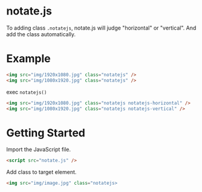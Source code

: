 # notate.js

To adding class `.notatejs`, notate.js will judge "horizontal" or "vertical". And add the class automatically.

# Example

```html
<img src="img/1920x1080.jpg" class="notatejs" />
<img src="img/1080x1920.jpg" class="notatejs" />
```

exec `notatejs()`

```html
<img src="img/1920x1080.jpg" class="notatejs notatejs-horizontal" />
<img src="img/1080x1920.jpg" class="notatejs notatejs-vertical" />
```

# Getting Started

Import the JavaScript file.

```html
<script src="notate.js" />
```

Add class to target element.

```html
<img src="img/image.jpg" class="notatejs>
```
